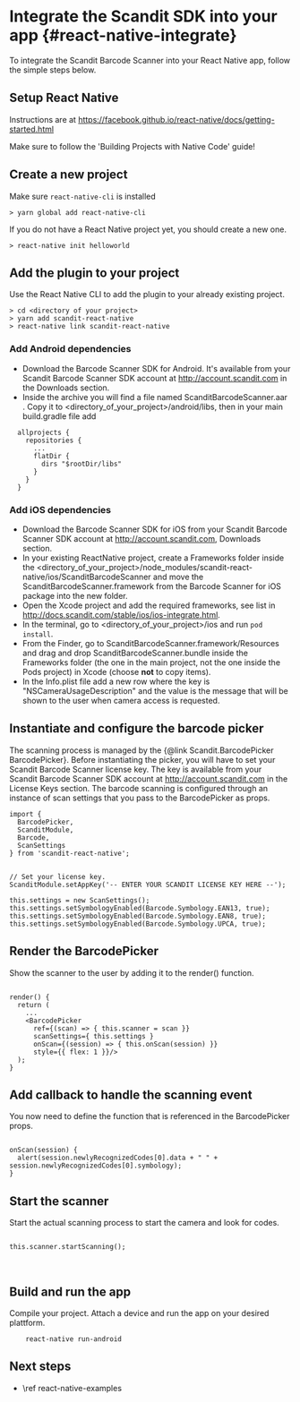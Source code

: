 Integrate the Scandit SDK into your app     {#react-native-integrate}
===================================

To integrate the Scandit Barcode Scanner into your React Native app, follow the simple steps below.

## Setup React Native

Instructions are at https://facebook.github.io/react-native/docs/getting-started.html
<p>
Make sure to follow the 'Building Projects with Native Code' guide!

## Create a new project

Make sure `react-native-cli` is installed

~~~~~~~~~~~~~~~~~~~~~~~~~~~~~~~~~~~~{.java}
> yarn global add react-native-cli
~~~~~~~~~~~~~~~~~~~~~~~~~~~~~~~~~~~~

If you do not have a React Native project yet, you should create a new one.

~~~~~~~~~~~~~~~~~~~~~~~~~~~~~~~~~~~~{.java}
> react-native init helloworld
~~~~~~~~~~~~~~~~~~~~~~~~~~~~~~~~~~~~

## Add the plugin to your project

Use the React Native CLI to add the plugin to your already existing project.

~~~~~~~~~~~~~~~~~~~~~~~~~~~~~~~~~~~~{.java}
> cd <directory of your project>
> yarn add scandit-react-native
> react-native link scandit-react-native
~~~~~~~~~~~~~~~~~~~~~~~~~~~~~~~~~~~~

### Add Android dependencies

- Download the Barcode Scanner SDK for Android. It's available from your Scandit Barcode Scanner SDK account at http://account.scandit.com in the Downloads section.
- Inside the archive you will find a file named ScanditBarcodeScanner.aar .
Copy it to <directory_of_your_project>/android/libs, then in your main build.gradle file add

~~~~~~~~~~~~~~~~~~~~~~~~~~~~~~~~~~~~{.java}
  allprojects {
    repositories {
      ...
      flatDir {
        dirs "$rootDir/libs"
      }
    }
  }
~~~~~~~~~~~~~~~~~~~~~~~~~~~~~~~~~~~~

### Add iOS dependencies

- Download the Barcode Scanner SDK for iOS from your Scandit Barcode Scanner SDK account at http://account.scandit.com, Downloads section.
- In your existing ReactNative project, create a Frameworks folder inside the <directory_of_your_project>/node_modules/scandit-react-native/ios/ScanditBarcodeScanner and move the ScanditBarcodeScanner.framework from the Barcode Scanner for iOS package into the new folder.
- Open the Xcode project and add the required frameworks, see list in http://docs.scandit.com/stable/ios/ios-integrate.html.
- In the terminal, go to <directory_of_your_project>/ios and run `pod install`.
- From the Finder, go to ScanditBarcodeScanner.framework/Resources and drag and drop ScanditBarcodeScanner.bundle inside the Frameworks folder (the one in the main project, not the one inside the Pods project) in Xcode (choose **not** to copy items).
- In the Info.plist file add a new row where the key is "NSCameraUsageDescription" and the value is the message that will be shown to the user when camera access is requested.

## Instantiate and configure the barcode picker

The scanning process is managed by the {@link Scandit.BarcodePicker BarcodePicker}. Before instantiating the picker, you will have to set your Scandit Barcode Scanner license key. The key is available from your Scandit Barcode Scanner SDK account at http://account.scandit.com in the License Keys section. The barcode scanning is configured through an instance of scan settings that you pass to the BarcodePicker as props.

~~~~~~~~~~~~~~~~{.java}
import {
  BarcodePicker,
  ScanditModule,
  Barcode,
  ScanSettings
} from 'scandit-react-native';


// Set your license key.
ScanditModule.setAppKey('-- ENTER YOUR SCANDIT LICENSE KEY HERE --');

this.settings = new ScanSettings();
this.settings.setSymbologyEnabled(Barcode.Symbology.EAN13, true);
this.settings.setSymbologyEnabled(Barcode.Symbology.EAN8, true);
this.settings.setSymbologyEnabled(Barcode.Symbology.UPCA, true);

~~~~~~~~~~~~~~~~


## Render the BarcodePicker

Show the scanner to the user by adding it to the render() function.

~~~~~~~~~~~~~~~~{.java}

render() {
  return (
    ...
    <BarcodePicker
      ref={(scan) => { this.scanner = scan }}
      scanSettings={ this.settings }
      onScan={(session) => { this.onScan(session) }}
      style={{ flex: 1 }}/>
  );
}

~~~~~~~~~~~~~~~~

## Add callback to handle the scanning event

You now need to define the function that is referenced in the BarcodePicker props.

~~~~~~~~~~~~~~~~{.java}

onScan(session) {
  alert(session.newlyRecognizedCodes[0].data + " " + session.newlyRecognizedCodes[0].symbology);
}

~~~~~~~~~~~~~~~~

## Start the scanner

Start the actual scanning process to start the camera and look for codes.

~~~~~~~~~~~~~~~~{.java}

this.scanner.startScanning();

~~~~~~~~~~~~~~~~

<br/>

## Build and run the app

Compile your project. Attach a device and run the app on your desired plattform.

~~~~~~~~~~~~~~~~~~~~~~~~~~~~~~~~~~~~{.java}
    react-native run-android
~~~~~~~~~~~~~~~~~~~~~~~~~~~~~~~~~~~~

## Next steps

* \ref react-native-examples
